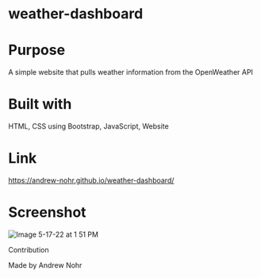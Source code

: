 # weather-dashboard

# Purpose

A simple website that pulls weather information from the OpenWeather API

# Built with

HTML,
CSS using Bootstrap,
JavaScript,
 Website
 
 # Link
 https://andrew-nohr.github.io/weather-dashboard/

# Screenshot
![Image 5-17-22 at 1 51 PM](https://user-images.githubusercontent.com/92554997/168907941-17f149c7-af9b-4877-8c45-2762de5dfa22.jpg)

Contribution

Made by Andrew Nohr

